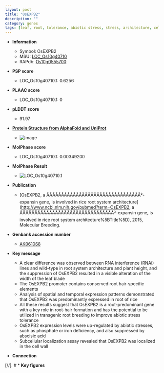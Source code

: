 ```yaml
---
layout: post
title: "OsEXPB2"
description: ""
category: genes
tags: [leaf, root, tolerance, abiotic stress, stress, architecture, cell wall, breeding, plant height, iron, biotic stress, abscisic acid, stress tolerance, phosphate, root hair, root system architecture]
---
```


* **Information**  
    + Symbol: OsEXPB2  
    + MSU: [LOC_Os10g40710](http://rice.plantbiology.msu.edu/cgi-bin/ORF_infopage.cgi?orf=LOC_Os10g40710)  
    + RAPdb: [Os10g0555700](http://rapdb.dna.affrc.go.jp/viewer/gbrowse_details/irgsp1?name=Os10g0555700)  

* **PSP score**  
    + LOC_Os10g40710.1: 0.6256 

* **PLAAC score**  
    + LOC_Os10g40710.1: 0 

* **pLDDT score**
    + 91.97

* **[Protein Structure from AlphaFold and UniProt](https://www.uniprot.org/uniprotkb/O24230/entry#structure)**
    + ![image](https://ricepsp.github.io/images/E-O/AF-O24230-F1.png)

* **MolPhase score**
    + LOC_Os10g40710.1: 0.00349200

* **MolPhase Result**
    + ![LOC_Os10g40710.1](https://304243504.github.io/Pictures/LOC_Os10g/LOC_Os10g40710.1.png)

* **Publication**  
    + [OsEXPB2, a ÃÂÃÂÃÂÃÂÃÂÃÂÃÂÃÂÃÂÃÂÃÂÃÂÃÂÃÂÃÂÃÂ²-expansin gene, is involved in rice root system architecture](http://www.ncbi.nlm.nih.gov/pubmed?term=OsEXPB2, a ÃÂÃÂÃÂÃÂÃÂÃÂÃÂÃÂÃÂÃÂÃÂÃÂÃÂÃÂÃÂÃÂ²-expansin gene, is involved in rice root system architecture%5BTitle%5D), 2015, Molecular Breeding.

* **Genbank accession number**  
    + [AK061068](http://www.ncbi.nlm.nih.gov/nuccore/AK061068)

* **Key message**  
    + A clear difference was observed between RNA interference (RNAi) lines and wild-type in root system architecture and plant height, and the suppression of OsEXPB2 resulted in a visible alteration of the width of the leaf blade
    + The OsEXPB2 promoter contains conserved root hair-specific elements
    + Analysis of spatial and temporal expression patterns demonstrated that OsEXPB2 was predominantly expressed in root of rice
    + All these results suggest that OsEXPB2 is a root-predominant gene with a key role in root-hair formation and has the potential to be utilized in transgenic root breeding to improve abiotic stress tolerance
    + OsEXPB2 expression levels were up-regulated by abiotic stresses, such as phosphate or iron deficiency, and also suppressed by abscisic acid
    + Subcellular localization assay revealed that OsEXPB2 was localized in the cell wall

* **Connection**  

[//]: # * **Key figures**  


